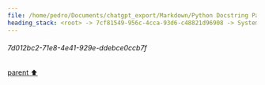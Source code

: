 ```yaml
---
file: /home/pedro/Documents/chatgpt_export/Markdown/Python Docstring Parsing Implementation.md
heading_stack: <root> -> 7cf81549-956c-4cca-93d6-c48821d96908 -> System -> 6476dbd4-7f75-47f1-8b0d-9b56ca8f2c66 -> System -> aaa20e7f-9860-46c5-9c77-d930a71406c3 -> User -> 7d012bc2-71e8-4e41-929e-ddebce0ccb7f
---
```

###### 7d012bc2-71e8-4e41-929e-ddebce0ccb7f
[parent ⬆️](#aaa20e7f-9860-46c5-9c77-d930a71406c3)
